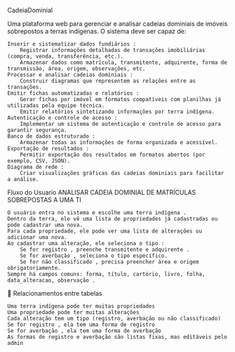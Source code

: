 CadeiaDominial

Uma plataforma web para gerenciar e analisar cadeias dominiais de imóveis sobrepostos a terras indígenas. O sistema deve ser capaz de:

    Inserir e sistematizar dados fundiários :
        Registrar informações detalhadas de transações imobiliárias (compra, venda, transferência, etc.).
        Armazenar dados como matrícula, transmitente, adquirente, forma de transmissão, área, origem, observações, etc.
    Processar e analisar cadeias dominiais :
        Construir diagramas que representem as relações entre as transações.
    Emitir fichas automatizadas e relatórios :
        Gerar fichas por imóvel em formatos compatíveis com planilhas já utilizadas pela equipe técnica.
        Emitir relatórios sintetizando informações por terra indígena.
    Autenticação e controle de acesso :
        Implementar um sistema de autenticação e controle de acesso para garantir segurança.
    Banco de dados estruturado :
        Armazenar todas as informações de forma organizada e acessível.
    Exportação de resultados :
        Permitir exportação dos resultados em formatos abertos (por exemplo, CSV, JSON).
    Diagrama de rede :
        Criar visualizações gráficas das cadeias dominiais para facilitar a análise.

Fluxo do Usuario
ANALISAR CADEIA DOMINIAL DE MATRÍCULAS SOBREPOSTAS A UMA TI

    O usuário entra no sistema e escolhe uma terra indígena .
    Dentro da terra, ele vê uma lista de propriedades já cadastradas ou pode cadastrar uma nova.
    Para cada propriedade, ele pode ver uma lista de alterações ou adicionar uma nova.
    Ao cadastrar uma alteração, ele seleciona o tipo :
        Se for registro , preenche transmitente e adquirente .
        Se for averbação , seleciona o tipo específico.
        Se for não classificado , precisa preencher área e origem obrigatoriamente.
    Sempre há campos comuns: forma, título, cartório, livro, folha, data_alteracao, observação .

🔗 Relacionamentos entre tabelas

    Uma terra indígena pode ter muitas propriedades
    Uma propriedade pode ter muitas alterações
    Cada alteração tem um tipo (registro, averbação ou não classificado)
    Se for registro , ela tem uma forma de registro
    Se for averbação , ela tem uma forma de averbação
    As formas de registro e averbação são listas fixas, mas editáveis pelo admin
